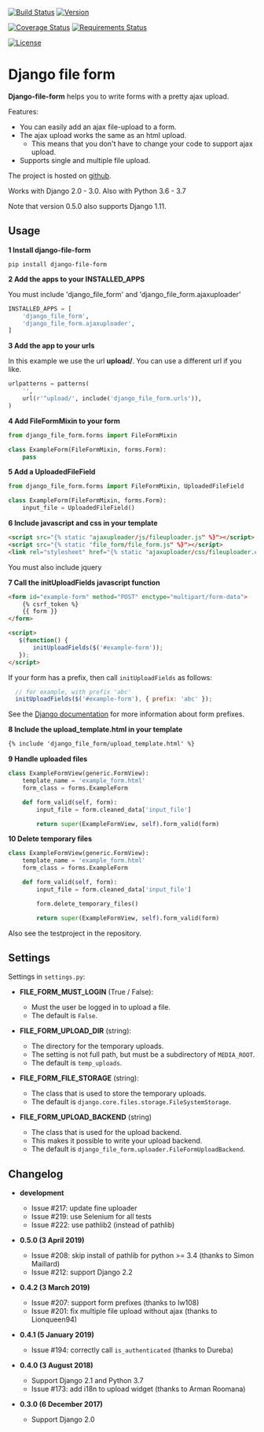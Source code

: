 [![Build Status](https://travis-ci.org/mbraak/django-file-form.svg?branch=master)](https://travis-ci.org/mbraak/django-file-form) [![Version](https://badge.fury.io/py/django-file-form.svg)](https://pypi.python.org/pypi/django-file-form/)

[![Coverage Status](https://img.shields.io/coveralls/mbraak/django-file-form.svg)](https://coveralls.io/r/mbraak/django-file-form?branch=master)
[![Requirements Status](https://requires.io/github/mbraak/django-file-form/requirements.svg?branch=master)](https://requires.io/github/mbraak/django-file-form/requirements/?branch=master)

[![License](https://img.shields.io/pypi/l/django-file-form.svg)](https://pypi.python.org/pypi/django-file-form/)

# Django file form

**Django-file-form** helps you to write forms with a pretty ajax upload.

Features:

* You can easily add an ajax file-upload to a form.
* The ajax upload works the same as an html upload.
    * This means that you don't have to change your code to support ajax upload.
* Supports single and multiple file upload.

The project is hosted on [github](https://github.com/mbraak/django-file-form).

Works with Django 2.0 - 3.0. Also with Python 3.6 - 3.7

Note that version 0.5.0 also supports Django 1.11.

## Usage

**1 Install django-file-form**

```
pip install django-file-form
```

**2 Add the apps to your INSTALLED_APPS**

You must include 'django_file_form' and 'django_file_form.ajaxuploader'

```python
INSTALLED_APPS = [
    'django_file_form',
    'django_file_form.ajaxuploader',
]
```

**3 Add the app to your urls**

In this example we use the url **upload/**. You can use a different url if you like.

```python
urlpatterns = patterns(
    '',
    url(r'^upload/', include('django_file_form.urls')),
)
```

**4 Add FileFormMixin to your form**

```python
from django_file_form.forms import FileFormMixin

class ExampleForm(FileFormMixin, forms.Form):
    pass
```

**5 Add a UploadedFileField**

```python
from django_file_form.forms import FileFormMixin, UploadedFileField

class ExampleForm(FileFormMixin, forms.Form):
    input_file = UploadedFileField()
```

**6 Include javascript and css in your template**

```html
<script src="{% static "ajaxuploader/js/fileuploader.js" %}"></script>
<script src="{% static "file_form/file_form.js" %}"></script>
<link rel="stylesheet" href="{% static "ajaxuploader/css/fileuploader.css" %}">
```

You must also include jquery

**7 Call the initUploadFields javascript function**

```html
<form id="example-form" method="POST" enctype="multipart/form-data">
    {% csrf_token %}
    {{ form }}
</form>

<script>
   $(function() {
       initUploadFields($('#example-form'));
   });
</script>
```

If your form has a prefix, then call `initUploadFields` as follows:

```js
  // for example, with prefix 'abc'
  initUploadFields($('#example-form'), { prefix: 'abc' });
```

See the [Django documentation](https://docs.djangoproject.com/en/2.1/ref/forms/api/#prefixes-for-forms) for more information about form prefixes.

**8 Include the upload_template.html in your template**

```html
{% include 'django_file_form/upload_template.html' %}
```

**9 Handle uploaded files**

```python
class ExampleFormView(generic.FormView):
    template_name = 'example_form.html'
    form_class = forms.ExampleForm

    def form_valid(self, form):
        input_file = form.cleaned_data['input_file']

        return super(ExampleFormView, self).form_valid(form)
```

**10 Delete temporary files**

```python
class ExampleFormView(generic.FormView):
    template_name = 'example_form.html'
    form_class = forms.ExampleForm

    def form_valid(self, form):
        input_file = form.cleaned_data['input_file']

        form.delete_temporary_files()

        return super(ExampleFormView, self).form_valid(form)
```

Also see the testproject in the repository.

## Settings

Settings in `settings.py`:

* **FILE_FORM_MUST_LOGIN** (True / False):
  * Must the user be logged in to upload a file.
  * The default is `False`.

* **FILE_FORM_UPLOAD_DIR** (string):
  * The directory for the temporary uploads.
  * The setting is not full path, but must be a subdirectory of `MEDIA_ROOT`.
  * The default is `temp_uploads`.

* **FILE_FORM_FILE_STORAGE** (string):
  * The class that is used to store the temporary uploads.
  * The default is `django.core.files.storage.FileSystemStorage`.

* **FILE_FORM_UPLOAD_BACKEND** (string)
  * The class that is used for the upload backend.
  * This makes it possible to write your upload backend.
  * The default is `django_file_form.uploader.FileFormUploadBackend`.


## Changelog

* **development**
  * Issue #217: update fine uploader
  * Issue #219: use Selenium for all tests
  * Issue #222: use pathlib2 (instead of pathlib)

* **0.5.0 (3 April 2019)**
  * Issue #208: skip install of pathlib for python >= 3.4 (thanks to Simon Maillard)
  * Issue #212: support Django 2.2

* **0.4.2 (3 March 2019)**
  * Issue #207: support form prefixes (thanks to Iw108)
  * Issue #201: fix multiple file upload without ajax (thanks to Lionqueen94)
* **0.4.1 (5 January 2019)**
  * Issue #194: correctly call `is_authenticated` (thanks to Dureba)
* **0.4.0 (3 August 2018)**
  * Support Django 2.1 and Python 3.7
  * Issue #173: add i18n to upload widget (thanks to Arman Roomana)
* **0.3.0 (6 December 2017)**
  * Support Django 2.0

